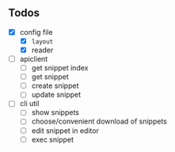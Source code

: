 ## Todos

- [x] config file
  - [x] `layout`
  - [x] reader
- [ ] apiclient
  - [ ] get snippet index
  - [ ] get snippet
  - [ ] create snippet
  - [ ] update snippet
- [ ] cli util
  - [ ] show snippets
  - [ ] choose/convenient download of snippets
  - [ ] edit snippet in editor
  - [ ] exec snippet

